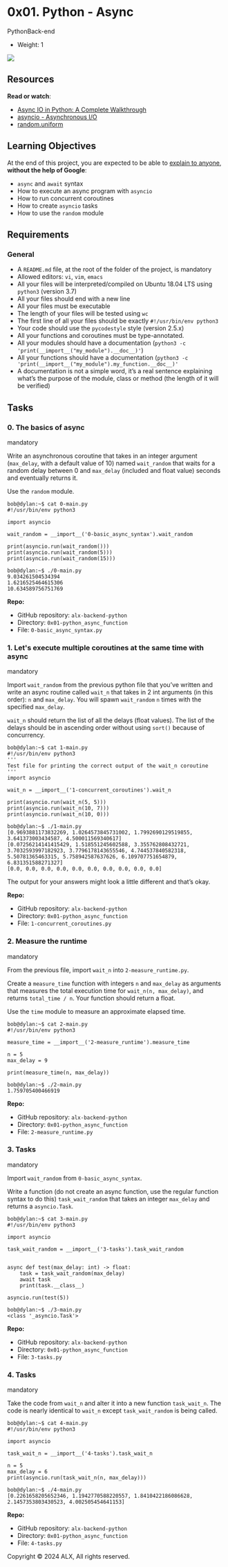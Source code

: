 

# 0x01. Python - Async

PythonBack-end

-   Weight:  1


![](https://s3.amazonaws.com/alx-intranet.hbtn.io/uploads/medias/2019/12/4aeaa9c3cb1f316c05c4.png?X-Amz-Algorithm=AWS4-HMAC-SHA256&X-Amz-Credential=AKIARDDGGGOUSBVO6H7D%2F20240708%2Fus-east-1%2Fs3%2Faws4_request&X-Amz-Date=20240708T063110Z&X-Amz-Expires=86400&X-Amz-SignedHeaders=host&X-Amz-Signature=9dafcee74bd1b463a0b669c2093790e693f5862eb858fe9a861de89a41b2a906)

## Resources

**Read or watch**:

-   [Async IO in Python: A Complete Walkthrough](https://intranet.alxswe.com/rltoken/zYkXScziW1D5rNdNEvObjQ "Async IO in Python: A Complete Walkthrough")
-   [asyncio - Asynchronous I/O](https://intranet.alxswe.com/rltoken/aZUO4GiWHbPIrVBIwptFAw "asyncio - Asynchronous I/O")
-   [random.uniform](https://intranet.alxswe.com/rltoken/72mVf1s8rx2ih_U2WjBmaA "random.uniform")

## Learning Objectives

At the end of this project, you are expected to be able to  [explain to anyone](https://intranet.alxswe.com/rltoken/RzzuxS2J7-SysSxP0Hu3cA "explain to anyone"),  **without the help of Google**:

-   `async`  and  `await`  syntax
-   How to execute an async program with  `asyncio`
-   How to run concurrent coroutines
-   How to create  `asyncio`  tasks
-   How to use the  `random`  module

## Requirements

### General

-   A  `README.md`  file, at the root of the folder of the project, is mandatory
-   Allowed editors:  `vi`,  `vim`,  `emacs`
-   All your files will be interpreted/compiled on Ubuntu 18.04 LTS using  `python3`  (version 3.7)
-   All your files should end with a new line
-   All your files must be executable
-   The length of your files will be tested using  `wc`
-   The first line of all your files should be exactly  `#!/usr/bin/env python3`
-   Your code should use the  `pycodestyle`  style (version 2.5.x)
-   All your functions and coroutines must be type-annotated.
-   All your modules should have a documentation (`python3 -c 'print(__import__("my_module").__doc__)'`)
-   All your functions should have a documentation (`python3 -c 'print(__import__("my_module").my_function.__doc__)'`
-   A documentation is not a simple word, it’s a real sentence explaining what’s the purpose of the module, class or method (the length of it will be verified)

## Tasks

### 0. The basics of async

mandatory

Write an asynchronous coroutine that takes in an integer argument (`max_delay`, with a default value of 10) named  `wait_random`  that waits for a random delay between 0 and  `max_delay`  (included and float value) seconds and eventually returns it.

Use the  `random`  module.

```
bob@dylan:~$ cat 0-main.py
#!/usr/bin/env python3

import asyncio

wait_random = __import__('0-basic_async_syntax').wait_random

print(asyncio.run(wait_random()))
print(asyncio.run(wait_random(5)))
print(asyncio.run(wait_random(15)))

bob@dylan:~$ ./0-main.py
9.034261504534394
1.6216525464615306
10.634589756751769

```

**Repo:**

-   GitHub repository:  `alx-backend-python`
-   Directory:  `0x01-python_async_function`
-   File:  `0-basic_async_syntax.py`


### 1. Let's execute multiple coroutines at the same time with async

mandatory

Import  `wait_random`  from the previous python file that you’ve written and write an async routine called  `wait_n`  that takes in 2 int arguments (in this order):  `n`  and  `max_delay`. You will spawn  `wait_random`  `n`  times with the specified  `max_delay`.

`wait_n`  should return the list of all the delays (float values). The list of the delays should be in ascending order without using  `sort()`  because of concurrency.

```
bob@dylan:~$ cat 1-main.py
#!/usr/bin/env python3
'''
Test file for printing the correct output of the wait_n coroutine
'''
import asyncio

wait_n = __import__('1-concurrent_coroutines').wait_n

print(asyncio.run(wait_n(5, 5)))
print(asyncio.run(wait_n(10, 7)))
print(asyncio.run(wait_n(10, 0)))

bob@dylan:~$ ./1-main.py
[0.9693881173832269, 1.0264573845731002, 1.7992690129519855, 3.641373003434587, 4.500011569340617]
[0.07256214141415429, 1.518551245602588, 3.355762808432721, 3.7032593997182923, 3.7796178143655546, 4.744537840582318, 5.50781365463315, 5.758942587637626, 6.109707751654879, 6.831351588271327]
[0.0, 0.0, 0.0, 0.0, 0.0, 0.0, 0.0, 0.0, 0.0, 0.0]

```

The output for your answers might look a little different and that’s okay.

**Repo:**

-   GitHub repository:  `alx-backend-python`
-   Directory:  `0x01-python_async_function`
-   File:  `1-concurrent_coroutines.py`


### 2. Measure the runtime

mandatory

From the previous file, import  `wait_n`  into  `2-measure_runtime.py`.

Create a  `measure_time`  function with integers  `n`  and  `max_delay`  as arguments that measures the total execution time for  `wait_n(n, max_delay)`, and returns  `total_time / n`. Your function should return a float.

Use the  `time`  module to measure an approximate elapsed time.

```
bob@dylan:~$ cat 2-main.py
#!/usr/bin/env python3

measure_time = __import__('2-measure_runtime').measure_time

n = 5
max_delay = 9

print(measure_time(n, max_delay))

bob@dylan:~$ ./2-main.py
1.759705400466919

```

**Repo:**

-   GitHub repository:  `alx-backend-python`
-   Directory:  `0x01-python_async_function`
-   File:  `2-measure_runtime.py`


### 3. Tasks

mandatory

Import  `wait_random`  from  `0-basic_async_syntax`.

Write a function (do not create an async function, use the regular function syntax to do this)  `task_wait_random`  that takes an integer  `max_delay`  and returns a  `asyncio.Task`.

```
bob@dylan:~$ cat 3-main.py
#!/usr/bin/env python3

import asyncio

task_wait_random = __import__('3-tasks').task_wait_random


async def test(max_delay: int) -> float:
    task = task_wait_random(max_delay)
    await task
    print(task.__class__)

asyncio.run(test(5))

bob@dylan:~$ ./3-main.py
<class '_asyncio.Task'>

```

**Repo:**

-   GitHub repository:  `alx-backend-python`
-   Directory:  `0x01-python_async_function`
-   File:  `3-tasks.py`


### 4. Tasks

mandatory

Take the code from  `wait_n`  and alter it into a new function  `task_wait_n`. The code is nearly identical to  `wait_n`  except  `task_wait_random`  is being called.

```
bob@dylan:~$ cat 4-main.py
#!/usr/bin/env python3

import asyncio

task_wait_n = __import__('4-tasks').task_wait_n

n = 5
max_delay = 6
print(asyncio.run(task_wait_n(n, max_delay)))

bob@dylan:~$ ./4-main.py
[0.2261658205652346, 1.1942770588220557, 1.8410422186086628, 2.1457353803430523, 4.002505454641153]

```

**Repo:**

-   GitHub repository:  `alx-backend-python`
-   Directory:  `0x01-python_async_function`
-   File:  `4-tasks.py`


Copyright © 2024 ALX, All rights reserved.
